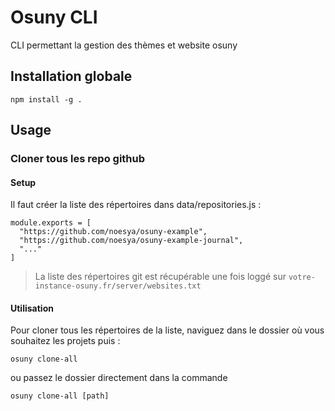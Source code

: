 # Osuny CLI 

CLI permettant la gestion des thèmes et website osuny

## Installation globale

```
npm install -g .
```

## Usage

### Cloner tous les repo github

#### Setup

Il faut créer la liste des répertoires dans data/repositories.js :

```
module.exports = [
  "https://github.com/noesya/osuny-example",
  "https://github.com/noesya/osuny-example-journal",
  "..."
]
```

> La liste des répertoires git est récupérable une fois loggé sur ```votre-instance-osuny.fr/server/websites.txt```

#### Utilisation

Pour cloner tous les répertoires de la liste, naviguez dans le dossier où vous souhaitez les projets puis : 

```osuny clone-all```

ou passez le dossier directement dans la commande

```osuny clone-all [path]```
